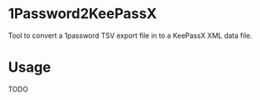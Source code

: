 # 1Password2KeePassX
Tool to convert a 1password TSV export file in to a KeePassX XML data file.

# Usage
TODO
